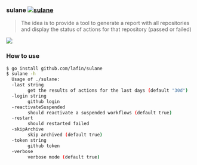 ### sulane [![sulane](https://github.com/lafin/sulane/actions/workflows/app.yml/badge.svg)](https://github.com/lafin/sulane/actions/workflows/app.yml)

> The idea is to provide a tool to generate a report with all repositories and display the status of actions for that repository (passed or failed)

![](assets/image.png)

### How to use

```sh
$ go install github.com/lafin/sulane
$ sulane -h
  Usage of ./sulane:
  -last string
        get the results of actions for the last days (default "30d")
  -login string
        github login
  -reactivateSuspended
        should reactivate a suspended workflows (default true)
  -restart
        should restarted failed
  -skipArchive
        skip archived (default true)
  -token string
        github token
  -verbose
        verbose mode (default true)
```
